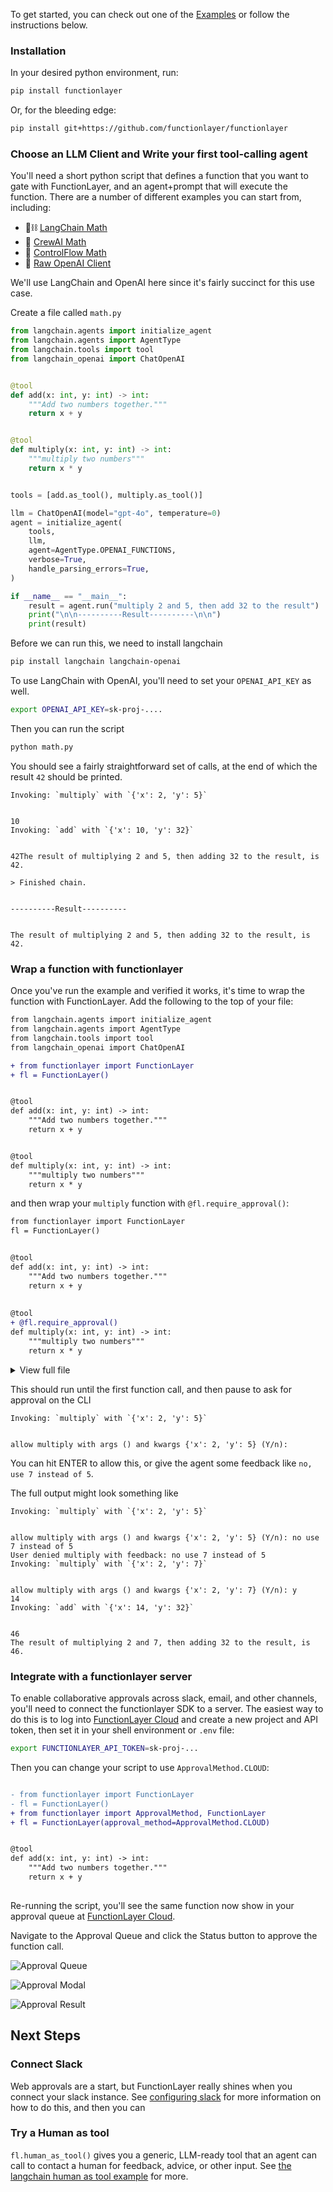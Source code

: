 To get started, you can check out one of the [Examples](../examples/) or follow the instructions below.

### Installation

In your desired python environment, run:

```bash
pip install functionlayer
```

Or, for the bleeding edge:

```bash
pip install git+https://github.com/functionlayer/functionlayer
```


### Choose an LLM Client and Write your first tool-calling agent

You'll need a short python script that defines a function that you want to gate with FunctionLayer,
and an agent+prompt that will execute the function.
There are a number of different examples you can start from, including:

- 🦜⛓️ [LangChain Math](./examples/langchain/math_example.py)
- 🚣‍ [CrewAI Math](./examples/crewai/crewai_math.py)
- 🦾 [ControlFlow Math](./examples/controlflow/controlflow_math.py)
- 🧠 [Raw OpenAI Client](./examples/openai_client/math_example.py)

We'll use LangChain and OpenAI here since it's fairly succinct for this use case.

Create a file called `math.py`

```python
from langchain.agents import initialize_agent
from langchain.agents import AgentType
from langchain.tools import tool
from langchain_openai import ChatOpenAI


@tool
def add(x: int, y: int) -> int:
    """Add two numbers together."""
    return x + y


@tool
def multiply(x: int, y: int) -> int:
    """multiply two numbers"""
    return x * y


tools = [add.as_tool(), multiply.as_tool()]

llm = ChatOpenAI(model="gpt-4o", temperature=0)
agent = initialize_agent(
    tools,
    llm,
    agent=AgentType.OPENAI_FUNCTIONS,
    verbose=True,
    handle_parsing_errors=True,
)

if __name__ == "__main__":
    result = agent.run("multiply 2 and 5, then add 32 to the result")
    print("\n\n----------Result----------\n\n")
    print(result)
```

Before we can run this, we need to install langchain

```bash
pip install langchain langchain-openai
```

To use LangChain with OpenAI, you'll need to set your `OPENAI_API_KEY` as well.

```bash
export OPENAI_API_KEY=sk-proj-....
```

Then you can run the script

```bash
python math.py
```

You should see a fairly straightforward set of calls, at the end of which the result `42` should be printed.

```
Invoking: `multiply` with `{'x': 2, 'y': 5}`


10
Invoking: `add` with `{'x': 10, 'y': 32}`


42The result of multiplying 2 and 5, then adding 32 to the result, is 42.
                
> Finished chain.


----------Result----------


The result of multiplying 2 and 5, then adding 32 to the result, is 42.

```

### Wrap a function with functionlayer

Once you've run the example and verified it works, it's time to wrap the function with FunctionLayer.
Add the following to the top of your file:

```diff
from langchain.agents import initialize_agent
from langchain.agents import AgentType
from langchain.tools import tool
from langchain_openai import ChatOpenAI

+ from functionlayer import FunctionLayer
+ fl = FunctionLayer()


@tool
def add(x: int, y: int) -> int:
    """Add two numbers together."""
    return x + y


@tool
def multiply(x: int, y: int) -> int:
    """multiply two numbers"""
    return x * y
```

and then wrap your `multiply` function with `@fl.require_approval()`:

```diff
from functionlayer import FunctionLayer
fl = FunctionLayer()


@tool
def add(x: int, y: int) -> int:
    """Add two numbers together."""
    return x + y
    
    
@tool
+ @fl.require_approval()
def multiply(x: int, y: int) -> int:
    """multiply two numbers"""
    return x * y
```

<details>
<summary>View full file</summary>

```python
from langchain.agents import initialize_agent
from langchain.agents import AgentType
from langchain.tools import tool
from langchain_openai import ChatOpenAI

from functionlayer import FunctionLayer
fl = FunctionLayer()


@tool
def add(x: int, y: int) -> int:
    """Add two numbers together."""
    return x + y


@tool
@fl.require_approval()
def multiply(x: int, y: int) -> int:
    """multiply two numbers"""
    return x * y


tools = [add.as_tool(), multiply.as_tool()]

llm = ChatOpenAI(model="gpt-4o", temperature=0)
agent = initialize_agent(
    tools,
    llm,
    agent=AgentType.OPENAI_FUNCTIONS,
    verbose=True,
    handle_parsing_errors=True,
)

if __name__ == "__main__":
    result = agent.run("multiply 2 and 5, then add 32 to the result")
    print("\n\n----------Result----------\n\n")
    print(result)
```

</details>

This should run until the first function call, and then pause to ask for approval on the CLI

```
Invoking: `multiply` with `{'x': 2, 'y': 5}`


allow multiply with args () and kwargs {'x': 2, 'y': 5} (Y/n): 
```

You can hit ENTER to allow this, or give the agent some feedback like `no, use 7 instead of 5`.

The full output might look something like

```
Invoking: `multiply` with `{'x': 2, 'y': 5}`


allow multiply with args () and kwargs {'x': 2, 'y': 5} (Y/n): no use 7 instead of 5
User denied multiply with feedback: no use 7 instead of 5
Invoking: `multiply` with `{'x': 2, 'y': 7}`


allow multiply with args () and kwargs {'x': 2, 'y': 7} (Y/n): y
14
Invoking: `add` with `{'x': 14, 'y': 32}`


46
The result of multiplying 2 and 7, then adding 32 to the result, is 46.
```

### Integrate with a functionlayer server

To enable collaborative approvals across slack, email, and other channels, you'll need to connect the
functionlayer SDK to a server. The easiest way to do this is to log into [FunctionLayer Cloud](https://app.functionlayer.com) and create a new project and API token, then set it in your shell environment or `.env` file:

```bash
export FUNCTIONLAYER_API_TOKEN=sk-proj-...
```

Then you can change your script to use `ApprovalMethod.CLOUD`:

```diff

- from functionlayer import FunctionLayer
- fl = FunctionLayer()
+ from functionlayer import ApprovalMethod, FunctionLayer
+ fl = FunctionLayer(approval_method=ApprovalMethod.CLOUD)


@tool
def add(x: int, y: int) -> int:
    """Add two numbers together."""
    return x + y
    
```

Re-running the script, you'll see the same function now show in your approval queue at [FunctionLayer Cloud](https://app.functionlayer.com).

Navigate to the Approval Queue and click the Status button to approve the function call.


![Approval Queue](./images/getting_started_web_queue.png)

![Approval Modal](./images/getting_started_web_approve.png)

![Approval Result](./images/getting_started_web_approved.png)


## Next Steps

### Connect Slack

Web approvals are a start, but FunctionLayer really shines when you connect your slack instance. See [configuring slack](./configuring_slack.md) for more information on how to do this, and then you can 


### Try a Human as tool

`fl.human_as_tool()` gives you a generic, LLM-ready tool that an agent can call to contact a human for feedback, advice, or other input. See [the langchain human as tool example](../examples/langchain/03-human_as_tool.py) for more.

